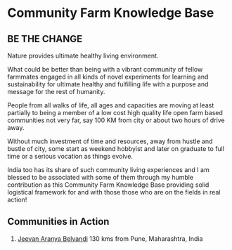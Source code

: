 # Community Farm Knowledge Base

## BE THE CHANGE

Nature provides ultimate healthy living environment.

What could be better than being with a vibrant community of fellow farmmates engaged in all kinds of novel experiments for learning and sustainability for ultimate healthy and fulfilling life with a purpose and message for the rest of humanity.

People from all walks of life, all ages and capacities are moving at least partially to being a member of a low cost high quality life open farm based communities not very far, say 100 KM from city or about two hours of drive away.

Without much investment of time and resources, away from hustle and bustle of city, some start as weekend hobbyist and later on graduate to full time or a serious vocation as things evolve.

India too has its share of such community living experiences and I am blessed to be associated with some of them through my humble contribution as this Community Farm Knowledge Base providing solid logistical framework for and with those those who are on the fields in real action!

## Communities in Action

1. [Jeevan Aranya Belvandi](https://nehalsin.github.io/jeevan-aranya-belvandi/) 130 kms from Pune, Maharashtra, India

